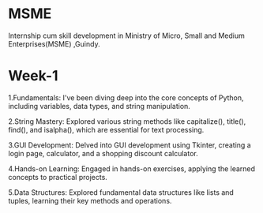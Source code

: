 # MSME 
Internship cum skill development in Ministry of Micro, Small and Medium Enterprises(MSME) ,Guindy.

# Week-1
1.Fundamentals: I've been diving deep into the core concepts of Python, including variables, data types, and string manipulation.

2.String Mastery: Explored various string methods like capitalize(), title(), find(), and isalpha(), which are essential for text processing.

3.GUI Development: Delved into GUI development using Tkinter, creating a login page, calculator, and a shopping discount calculator.

4.Hands-on Learning: Engaged in hands-on exercises, applying the learned concepts to practical projects.

5.Data Structures: Explored fundamental data structures like lists and tuples, learning their key methods and operations.
